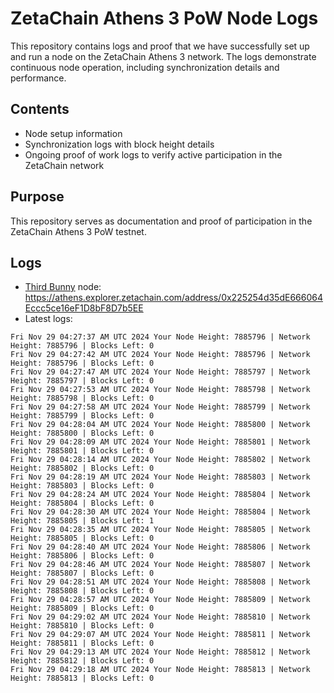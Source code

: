 # ZetaChain Athens 3 PoW Node Logs
This repository contains logs and proof that we have successfully set up and run a node on the ZetaChain Athens 3 network. The logs demonstrate continuous node operation, including synchronization details and performance.

## Contents
- Node setup information
- Synchronization logs with block height details
- Ongoing proof of work logs to verify active participation in the ZetaChain network

## Purpose
This repository serves as documentation and proof of participation in the ZetaChain Athens 3 PoW testnet.

## Logs

- [Third Bunny](https://thirdbunny.xyz/) node: https://athens.explorer.zetachain.com/address/0x225254d35dE666064Eccc5ce16eF1D8bF8D7b5EE
- Latest logs:
```
Fri Nov 29 04:27:37 AM UTC 2024 Your Node Height: 7885796 | Network Height: 7885796 | Blocks Left: 0
Fri Nov 29 04:27:42 AM UTC 2024 Your Node Height: 7885796 | Network Height: 7885796 | Blocks Left: 0
Fri Nov 29 04:27:47 AM UTC 2024 Your Node Height: 7885797 | Network Height: 7885797 | Blocks Left: 0
Fri Nov 29 04:27:53 AM UTC 2024 Your Node Height: 7885798 | Network Height: 7885798 | Blocks Left: 0
Fri Nov 29 04:27:58 AM UTC 2024 Your Node Height: 7885799 | Network Height: 7885799 | Blocks Left: 0
Fri Nov 29 04:28:04 AM UTC 2024 Your Node Height: 7885800 | Network Height: 7885800 | Blocks Left: 0
Fri Nov 29 04:28:09 AM UTC 2024 Your Node Height: 7885801 | Network Height: 7885801 | Blocks Left: 0
Fri Nov 29 04:28:14 AM UTC 2024 Your Node Height: 7885802 | Network Height: 7885802 | Blocks Left: 0
Fri Nov 29 04:28:19 AM UTC 2024 Your Node Height: 7885803 | Network Height: 7885803 | Blocks Left: 0
Fri Nov 29 04:28:24 AM UTC 2024 Your Node Height: 7885804 | Network Height: 7885804 | Blocks Left: 0
Fri Nov 29 04:28:30 AM UTC 2024 Your Node Height: 7885804 | Network Height: 7885805 | Blocks Left: 1
Fri Nov 29 04:28:35 AM UTC 2024 Your Node Height: 7885805 | Network Height: 7885805 | Blocks Left: 0
Fri Nov 29 04:28:40 AM UTC 2024 Your Node Height: 7885806 | Network Height: 7885806 | Blocks Left: 0
Fri Nov 29 04:28:46 AM UTC 2024 Your Node Height: 7885807 | Network Height: 7885807 | Blocks Left: 0
Fri Nov 29 04:28:51 AM UTC 2024 Your Node Height: 7885808 | Network Height: 7885808 | Blocks Left: 0
Fri Nov 29 04:28:57 AM UTC 2024 Your Node Height: 7885809 | Network Height: 7885809 | Blocks Left: 0
Fri Nov 29 04:29:02 AM UTC 2024 Your Node Height: 7885810 | Network Height: 7885810 | Blocks Left: 0
Fri Nov 29 04:29:07 AM UTC 2024 Your Node Height: 7885811 | Network Height: 7885811 | Blocks Left: 0
Fri Nov 29 04:29:13 AM UTC 2024 Your Node Height: 7885812 | Network Height: 7885812 | Blocks Left: 0
Fri Nov 29 04:29:18 AM UTC 2024 Your Node Height: 7885813 | Network Height: 7885813 | Blocks Left: 0
```
